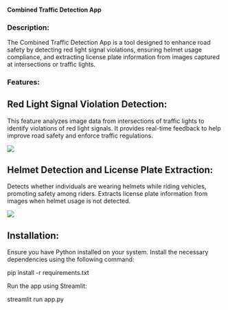 #### Combined Traffic Detection App
### Description:
The Combined Traffic Detection App is a tool designed to enhance road safety by detecting red light signal violations, ensuring helmet usage compliance, and extracting license plate information from images captured at intersections or traffic lights.

### Features:

## Red Light Signal Violation Detection:

This feature analyzes image data from intersections of traffic lights to identify violations of red light signals.
It provides real-time feedback to help improve road safety and enforce traffic regulations.

<img src="https://github.com/AnnmariyaFrancis/Scifor/assets/121210814/5a7ea599-d00a-40c2-b448-a598d6ee9183">

## Helmet Detection and License Plate Extraction:

Detects whether individuals are wearing helmets while riding vehicles, promoting safety among riders.
Extracts license plate information from images when helmet usage is not detected. 

<img src="https://github.com/AnnmariyaFrancis/Scifor/assets/121210814/0dbf4eda-05ad-46d3-8567-be7a59aa10c4">

## Installation:

Ensure you have Python installed on your system.
Install the necessary dependencies using the following command:

pip install -r requirements.txt

Run the app using Streamlit:

streamlit run app.py



